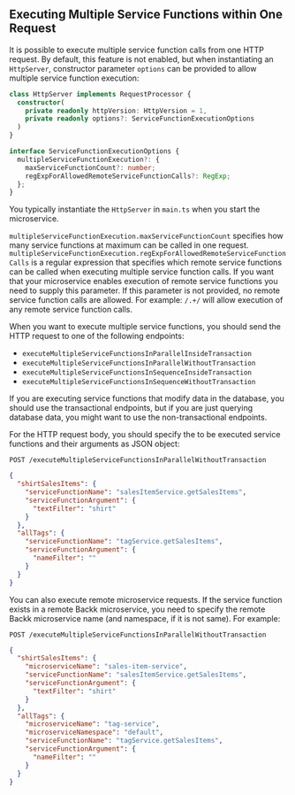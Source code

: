 ## Executing Multiple Service Functions within One Request

It is possible to execute multiple service function calls from one HTTP request. By default, this feature is not enabled, 
but when instantiating an `HttpServer`, constructor parameter `options` can be provided to allow multiple service function execution:

```ts
class HttpServer implements RequestProcessor {
  constructor(
    private readonly httpVersion: HttpVersion = 1,
    private readonly options?: ServiceFunctionExecutionOptions
  )
}

interface ServiceFunctionExecutionOptions {
  multipleServiceFunctionExecution?: {
    maxServiceFunctionCount?: number;
    regExpForAllowedRemoteServiceFunctionCalls?: RegExp;
  };
}
```

You typically instantiate the `HttpServer` in `main.ts` when you start the microservice.

`multipleServiceFunctionExecution.maxServiceFunctionCount` specifies how many service functions at maximum can be called in one request.
`multipleServiceFunctionExecution.regExpForAllowedRemoteServiceFunctionCalls` is a regular expression that specifies which remote service functions can be called when executing multiple service function calls. If you want that your microservice enables execution of remote service functions you need to supply this parameter. If this parameter is not provided, no remote service function calls are allowed.
For example: `/.+/` will allow execution of any remote service function calls.

When you want to execute multiple service functions, you should send the HTTP request to one of the following endpoints:
- `executeMultipleServiceFunctionsInParallelInsideTransaction`
- `executeMultipleServiceFunctionsInParallelWithoutTransaction`
- `executeMultipleServiceFunctionsInSequenceInsideTransaction`
- `executeMultipleServiceFunctionsInSequenceWithoutTransaction`

If you are executing service functions that modify data in the database, you should use the transactional endpoints, but
if you are just querying database data, you might want to use the non-transactional endpoints.

For the HTTP request body, you should specify the to be executed service functions and their arguments as JSON object:

```
POST /executeMultipleServiceFunctionsInParallelWithoutTransaction
```

```json
{
  "shirtSalesItems": {
    "serviceFunctionName": "salesItemService.getSalesItems",
    "serviceFunctionArgument": {
      "textFilter": "shirt"
    }
  },
  "allTags": {
    "serviceFunctionName": "tagService.getSalesItems",
    "serviceFunctionArgument": {
      "nameFilter": ""
    }
  }
}
```

You can also execute remote microservice requests.
If the service function exists in a remote Backk microservice, you need to specify the remote Backk
microservice name (and namespace, if it is not same). For example:

```
POST /executeMultipleServiceFunctionsInParallelWithoutTransaction
```

```json
{
  "shirtSalesItems": {
    "microserviceName": "sales-item-service",
    "serviceFunctionName": "salesItemService.getSalesItems",
    "serviceFunctionArgument": {
      "textFilter": "shirt"
    }
  },
  "allTags": {
    "microserviceName": "tag-service",
    "microserviceNamespace": "default",
    "serviceFunctionName": "tagService.getSalesItems",
    "serviceFunctionArgument": {
      "nameFilter": ""
    }
  }
}
```
